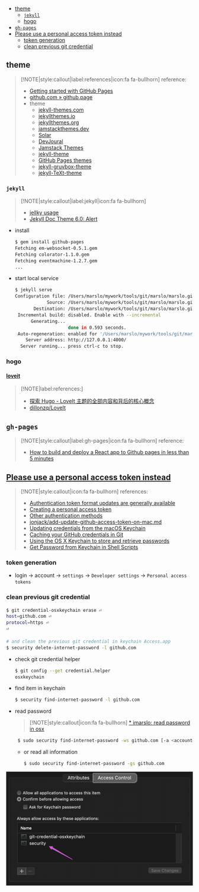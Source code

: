 <!-- START doctoc generated TOC please keep comment here to allow auto update -->
<!-- DON'T EDIT THIS SECTION, INSTEAD RE-RUN doctoc TO UPDATE -->

- [theme](#theme)
  - [`jekyll`](#jekyll)
  - [hogo](#hogo)
- [`gh-pages`](#gh-pages)
- [Please use a personal access token instead](#please-use-a-personal-access-token-instead)
  - [token generation](#token-generation)
  - [clean previous git credential](#clean-previous-git-credential)

<!-- END doctoc generated TOC please keep comment here to allow auto update -->

## theme

> [!NOTE|style:callout|label:references|icon:fa fa-bullhorn]
> reference:
> - [Getting started with GitHub Pages](https://docs.github.com/en/pages/getting-started-with-github-pages)
> - [github.com » github.page](https://docs.github.com/en/github/working-with-github-pages)
> - theme
>   - [jekyll-themes.com](https://jekyll-themes.com/)
>   - [jekyllthemes.io](https://jekyllthemes.io/)
>   - [jekyllthemes.org](http://jekyllthemes.org/)
>   - [jamstackthemes.dev](https://jamstackthemes.dev/ssg/jekyll/)
>   - [Solar](https://jekyll-themes.com/solar/)
>   - [DevJoural](https://hemang.dev/DevJournal/)
>   - [Jamstack Themes](https://jamstackthemes.dev/)
>   - [jekyll-theme](https://github.com/topics/jekyll-theme)
>   - [GitHub Pages themes](https://github.com/pages-themes)
>   - [jekyll-gruvbox-theme](https://rphlmr.github.io/jekyll-gruvbox-theme/)
>   - [jekyll-TeXt-theme](https://github.com/kitian616/jekyll-TeXt-theme/)

### `jekyll`

> [!NOTE|style:callout|label:jekyll|icon:fa fa-bullhorn]
> - [jellky usage](https://kbroman.org/simple_site/pages/local_test.html)
> - [Jekyll Doc Theme 6.0: Alert](https://idratherbewriting.com/documentation-theme-jekyll/mydoc_alerts.html)

- install
  ```bash
  $ gem install github-pages
  Fetching em-websocket-0.5.1.gem
  Fetching colorator-1.1.0.gem
  Fetching eventmachine-1.2.7.gem
  ...
  ```

- start local service
  ```bash
  $ jekyll serve
  Configuration file: /Users/marslo/mywork/tools/git/marslo/marslo.github.io/_config.yml
              Source: /Users/marslo/mywork/tools/git/marslo/marslo.github.io
         Destination: /Users/marslo/mywork/tools/git/marslo/marslo.github.io/_site
   Incremental build: disabled. Enable with --incremental
        Generating...
                      done in 0.593 seconds.
   Auto-regeneration: enabled for '/Users/marslo/mywork/tools/git/marslo/marslo.github.io'
      Server address: http://127.0.0.1:4000/
    Server running... press ctrl-c to stop.
  ```

### hogo
#### [loveit](https://feng1o.github.io/loveit/)

> [!NOTE|label:references:]
> - [探索 Hugo - LoveIt 主题的全部内容和背后的核心概念](https://hugoloveit.com/zh-cn/theme-documentation-basics/#32-%E7%BD%91%E7%AB%99%E5%9B%BE%E6%A0%87-%E6%B5%8F%E8%A7%88%E5%99%A8%E9%85%8D%E7%BD%AE-%E7%BD%91%E7%AB%99%E6%B8%85%E5%8D%95)
> - [dillonzq/LoveIt](https://github.com/dillonzq/LoveIt)

## `gh-pages`

> [!NOTE|style:callout|label:gh-pages|icon:fa fa-bullhorn]
> reference:
> - [How to build and deploy a React app to Github pages in less than 5 minutes](https://medium.com/mobile-web-dev/how-to-build-and-deploy-a-react-app-to-github-pages-in-less-than-5-minutes-d6c4ffd30f14)

## [Please use a personal access token instead](https://github.blog/2020-12-15-token-authentication-requirements-for-git-operations/)

> [!NOTE|style:callout|icon:fa fa-bullhorn]
> references:
> - [Authentication token format updates are generally available](https://github.blog/changelog/2021-03-31-authentication-token-format-updates-are-generally-available/)
> - [Creating a personal access token](https://docs.github.com/en/github/authenticating-to-github/keeping-your-account-and-data-secure/creating-a-personal-access-token)
> - [Other authentication methods](https://docs.github.com/en/rest/overview/other-authentication-methods#basic-authentication)
> - [jonjack/add-update-github-access-token-on-mac.md](https://gist.github.com/jonjack/bf295d4170edeb00e96fb158f9b1ba3c)
> - [Updating credentials from the macOS Keychain](https://docs.github.com/en/get-started/getting-started-with-git/updating-credentials-from-the-macos-keychain)
> - [Caching your GitHub credentials in Git](https://docs.github.com/en/get-started/getting-started-with-git/caching-your-github-credentials-in-git)
> - [Using the OS X Keychain to store and retrieve passwords](https://www.netmeister.org/blog/keychain-passwords.html)
> - [Get Password from Keychain in Shell Scripts](https://scriptingosx.com/2021/04/get-password-from-keychain-in-shell-scripts/)

### token generation
- login -> account -> `settings` -> `Developer settings` -> `Personal access tokens`

### clean previous git credential
```bash
$ git credential-osxkeychain erase ⏎
host=github.com ⏎
protocol=https ⏎
⏎

# and clean the previous git credential in keychain Access.app
$ security delete-internet-password -l github.com
```

- check git credential helper
  ```bash
  $ git config --get credential.helper
  osxkeychain
  ```

- find item in keychain
  ```bash
  $ security find-internet-password -l github.com
  ```

- read password

  > [!NOTE|style:callout|icon:fa fa-bullhorn]
  > [* imarslo: read password in osx](../../osx/util.html#get-wifi-password)

  ```bash
   $ sudo security find-internet-password -ws github.com [-a <account@mail.com>]
  ```

  - or read all information
    ```bash
    $ sudo security find-internet-password -gs github.com
    ```

![read password from keychain via `/usr/bin/security`](../../screenshot/git/git-keychain-token.png)
